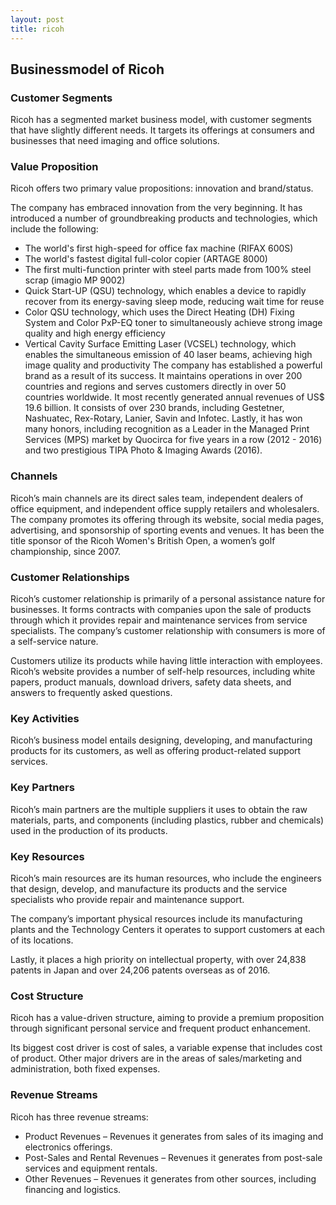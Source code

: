 ```yaml
---
layout: post
title: ricoh
---
```


Businessmodel of Ricoh
-----------------------

### Customer Segments

Ricoh has a segmented market business model, with customer segments that have slightly different needs. It targets its offerings at consumers and businesses that need imaging and office solutions.

### Value Proposition

Ricoh offers two primary value propositions: innovation and brand/status.

The company has embraced innovation from the very beginning. It has introduced a number of groundbreaking products and technologies, which include the following:

 * The world's first high-speed for office fax machine (RIFAX 600S)
* The world's fastest digital full-color copier (ARTAGE 8000)
* The first multi-function printer with steel parts made from 100% steel scrap (imagio MP 9002)
* Quick Start-UP (QSU) technology, which enables a device to rapidly recover from its energy-saving sleep mode, reducing wait time for reuse
* Color QSU technology, which uses the Direct Heating (DH) Fixing System and Color PxP-EQ toner to simultaneously achieve strong image quality and high energy efficiency
* Vertical Cavity Surface Emitting Laser (VCSEL) technology, which enables the simultaneous emission of 40 laser beams, achieving high image quality and productivity
 The company has established a powerful brand as a result of its success. It maintains operations in over 200 countries and regions and serves customers directly in over 50 countries worldwide. It most recently generated annual revenues of US$ 19.6 billion. It consists of over 230 brands, including Gestetner, Nashuatec, Rex-Rotary, Lanier, Savin and Infotec. Lastly, it has won many honors, including recognition as a Leader in the Managed Print Services (MPS) market by Quocirca for five years in a row (2012 - 2016) and two prestigious TIPA Photo & Imaging Awards (2016).

### Channels

Ricoh’s main channels are its direct sales team, independent dealers of office equipment, and independent office supply retailers and wholesalers. The company promotes its offering through its website, social media pages, advertising, and sponsorship of sporting events and venues. It has been the title sponsor of the Ricoh Women's British Open, a women’s golf championship, since 2007.

### Customer Relationships

Ricoh’s customer relationship is primarily of a personal assistance nature for businesses. It forms contracts with companies upon the sale of products through which it provides repair and maintenance services from service specialists. The company’s customer relationship with consumers is more of a self-service nature.

Customers utilize its products while having little interaction with employees. Ricoh’s website provides a number of self-help resources, including white papers, product manuals, download drivers, safety data sheets, and answers to frequently asked questions.

### Key Activities

Ricoh’s business model entails designing, developing, and manufacturing products for its customers, as well as offering product-related support services.

### Key Partners

Ricoh’s main partners are the multiple suppliers it uses to obtain the raw materials, parts, and components (including plastics, rubber and chemicals) used in the production of its products.

### Key Resources

Ricoh’s main resources are its human resources, who include the engineers that design, develop, and manufacture its products and the service specialists who provide repair and maintenance support.

The company’s important physical resources include its manufacturing plants and the Technology Centers it operates to support customers at each of its locations.

Lastly, it places a high priority on intellectual property, with over 24,838 patents in Japan and over 24,206 patents overseas as of 2016.

### Cost Structure

Ricoh has a value-driven structure, aiming to provide a premium proposition through significant personal service and frequent product enhancement.

Its biggest cost driver is cost of sales, a variable expense that includes cost of product. Other major drivers are in the areas of sales/marketing and administration, both fixed expenses.

### Revenue Streams

Ricoh has three revenue streams:

 * Product Revenues – Revenues it generates from sales of its imaging and electronics offerings.
* Post-Sales and Rental Revenues – Revenues it generates from post-sale services and equipment rentals.
* Other Revenues – Revenues it generates from other sources, including financing and logistics.
